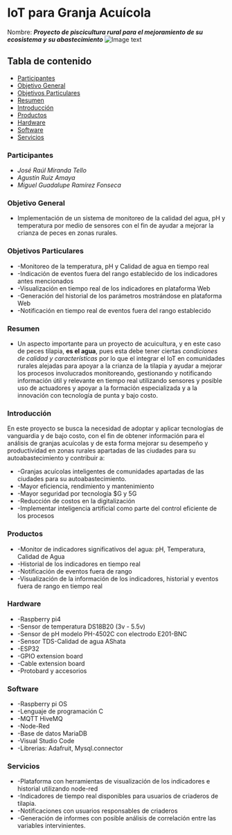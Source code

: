 # IoT para Granja Acuícola
Nombre: ***Proyecto de piscicultura rural para el mejoramiento de su ecosistema y su abastecimiento***
![Image text](https://github.com/mgrf21/IoT_Capstone/blob/main/IoT%20Presentacion%20Acuicultura%20Gif.gif)
## Tabla de contenido
- [Participantes](#Participantes)
- [Objetivo General](#Objetivo-General)
- [Objetivos Particulares](#objetivos-Particulares)
- [Resumen](#Resumen)
- [Introducción](#Introducción)
- [Productos](#Productos)
- [Hardware](#Hardware)
- [Software](#Software)
- [Servicios](#Servicios)

### Participantes
- *José Raúl Miranda Tello*
- *Agustín Ruiz Amaya*
- *Miguel Guadalupe Ramírez Fonseca*

### Objetivo General
- Implementación de un sistema de monitoreo de la calidad del agua, pH y temperatura por medio de sensores con el fin de ayudar a mejorar la crianza de peces en zonas rurales.

### Objetivos Particulares
- -Monitoreo de la temperatura, pH y Calidad de agua en tiempo real
- -Indicación de eventos fuera del rango establecido de los indicadores antes mencionados
- -Visualización en tiempo real de los indicadores en plataforma Web
- -Generación del historial de los parámetros mostrándose en plataforma Web
- -Notificación en tiempo real de eventos fuera del rango establecido

### Resumen
- Un aspecto importante para un proyecto de acuicultura, y en este caso de peces tilapia, **es el agua**, pues esta debe tener ciertas *condiciones de calidad y características* por lo que el integrar el IoT en comunidades rurales alejadas para apoyar a la crianza de la tilapia y ayudar a mejorar los procesos involucrados monitoreando, gestionando y notificando información útil y relevante en tiempo real utilizando sensores y posible uso de actuadores y apoyar a la formación especializada y a la innovación con tecnología de punta y bajo costo.

### Introducción
En este proyecto se busca la necesidad de adoptar y aplicar tecnologías de vanguardia y de bajo costo, con el fin de obtener información para el análisis de granjas acuícolas y de esta forma mejorar su desempeño y productividad en zonas rurales apartadas de las ciudades para su autoabastecimiento y contribuir a:
- -Granjas acuícolas inteligentes de comunidades apartadas de las ciudades para su autoabastecimiento.
- -Mayor eficiencia, rendimiento y mantenimiento
- -Mayor seguridad por tecnología $G y 5G
- -Reducción de costos en la digitalización
- -Implementar inteligencia artificial como parte del control eficiente de los procesos

### Productos
- -Monitor de indicadores significativos del agua: pH, Temperatura, Calidad de Agua
- -Historial de los indicadores en tiempo real
- -Notificación de eventos fuera de rango
- -Visualización de la información de los indicadores, historial y eventos fuera de rango en tiempo real

### Hardware
- -Raspberry pi4
- -Sensor de temperatura DS18B20 (3v - 5.5v)
- -Sensor de pH modelo PH-4502C con electrodo E201-BNC
- -Sensor TDS-Calidad de agua AShata
- -ESP32
- -GPIO extension board
- -Cable extension board
- -Protobard y accesorios

### Software
- -Raspberry pi OS
- -Lenguaje de programación C
- -MQTT HiveMQ
- -Node-Red
- -Base de datos MariaDB
- -Visual Studio Code
- -Librerias: Adafruit, Mysql.connector

### Servicios
- -Plataforma con herramientas de visualización de los indicadores e historial utilizando node-red
- -Indicadores de tiempo real disponibles para usuarios de criaderos de tilapia.
- -Notificaciones con usuarios responsables de criaderos
- -Generación de informes con posible análisis de correlación entre las variables intervinientes.
